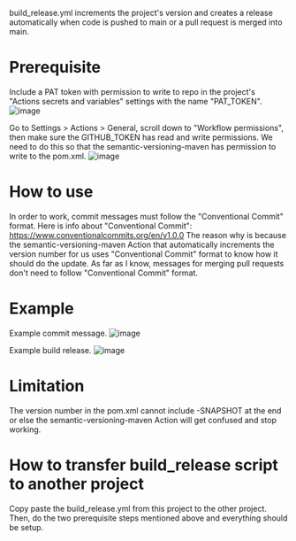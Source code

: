 build_release.yml increments the project's version and creates a release automatically when code is pushed to main or a pull request is merged into main.

# Prerequisite

Include a PAT token with permission to write to repo in the project's "Actions secrets and variables" settings with the name "PAT_TOKEN".
![image](https://github.com/ontological-behavior-modeling/tester/assets/22268862/7fe2a1de-dc7d-4e19-b153-0428f2634aa2)

Go to Settings > Actions > General, scroll down to "Workflow permissions", then make sure the GITHUB_TOKEN has read and write permissions. We need to do this so that the semantic-versioning-maven has permission to write to the pom.xml.
![image](https://github.com/ontological-behavior-modeling/tester/assets/22268862/e23839e6-cc62-49bf-9c93-de04f39d3444)


# How to use

In order to work, commit messages must follow the "Conventional Commit" format. Here is info about "Conventional Commit": https://www.conventionalcommits.org/en/v1.0.0
The reason why is because the semantic-versioning-maven Action that automatically increments the version number for us uses "Conventional Commit" format to know
how it should do the update. As far as I know, messages for merging pull requests don't need to follow "Conventional Commit" format.

# Example

Example commit message.
![image](https://github.com/ontological-behavior-modeling/tester/assets/22268862/1ac403c8-b81f-4d07-8fa5-d727e839d4a3)

Example build release.
![image](https://github.com/ontological-behavior-modeling/tester/assets/22268862/186b418c-8232-487a-8f7a-65d5f018d8d2)

# Limitation

The version number in the pom.xml cannot include -SNAPSHOT at the end or else the semantic-versioning-maven Action will get confused and stop working.

# How to transfer build_release script to another project

Copy paste the build_release.yml from this project to the other project. Then, do the two prerequisite steps mentioned above and everything should be setup.
